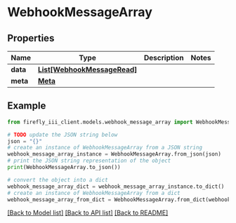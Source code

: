 # WebhookMessageArray


## Properties

Name | Type | Description | Notes
------------ | ------------- | ------------- | -------------
**data** | [**List[WebhookMessageRead]**](WebhookMessageRead.md) |  | 
**meta** | [**Meta**](Meta.md) |  | 

## Example

```python
from firefly_iii_client.models.webhook_message_array import WebhookMessageArray

# TODO update the JSON string below
json = "{}"
# create an instance of WebhookMessageArray from a JSON string
webhook_message_array_instance = WebhookMessageArray.from_json(json)
# print the JSON string representation of the object
print(WebhookMessageArray.to_json())

# convert the object into a dict
webhook_message_array_dict = webhook_message_array_instance.to_dict()
# create an instance of WebhookMessageArray from a dict
webhook_message_array_from_dict = WebhookMessageArray.from_dict(webhook_message_array_dict)
```
[[Back to Model list]](../README.md#documentation-for-models) [[Back to API list]](../README.md#documentation-for-api-endpoints) [[Back to README]](../README.md)


